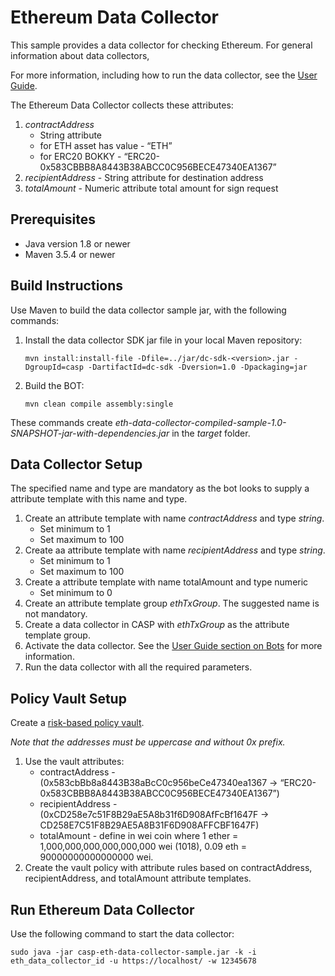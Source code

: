 # Ethereum Data Collector

This sample provides a data collector for checking Ethereum. For general information about data collectors, 

For more information, including how to run the data collector, see the [User Guide](https://www.unboundsecurity.com/docs/CASP/CASP_User_Guide/Content/Products/CASP/CASP_User_Guide/Web_Interface.htm#Data).


The Ethereum Data Collector collects these attributes:
1. *contractAddress*
    - String attribute
    - for ETH asset has value - “ETH”
    - for ERC20 BOKKY - “ERC20-0x583CBBB8A8443B38ABCC0C956BECE47340EA1367”
1. *recipientAddress* - String attribute for destination address
1. *totalAmount* - Numeric attribute total amount for sign request 

## Prerequisites

- Java version 1.8 or newer
- Maven 3.5.4 or newer

## Build Instructions

Use Maven to build the data collector sample jar, with the following commands:

1. Install the data collector SDK jar file in your local Maven repository:
    
    `mvn install:install-file -Dfile=../jar/dc-sdk-<version>.jar -DgroupId=casp -DartifactId=dc-sdk -Dversion=1.0 -Dpackaging=jar`
2. Build the BOT:
    
    `mvn clean compile assembly:single`
	
 These commands create *eth-data-collector-compiled-sample-1.0-SNAPSHOT-jar-with-dependencies.jar* in the *target* folder.


## Data Collector Setup

The specified name and type are mandatory as the bot looks to supply a attribute template with this name and type.

1. Create an attribute template with name *contractAddress* and type *string*.
    - Set minimum to 1
    - Set maximum to 100
1. Create aa attribute template with name *recipientAddress* and type *string*.
    - Set minimum to 1
    - Set maximum to 100
1. Create a attribute template with name totalAmount and type numeric
    - Set minimum to 0
1. Create an attribute template group *ethTxGroup*. The suggested name is not mandatory.
1. Create a data collector in CASP with *ethTxGroup* as the attribute template group.
1. Activate the data collector. See the [User Guide section on Bots](https://www.unboundsecurity.com/docs/CASP/CASP_User_Guide/Content/Products/CASP/CASP_User_Guide/CASP_Bot.htm) for more information.
1. Run the data collector with all the required parameters.

## Policy Vault Setup

Create a [risk-based policy vault](https://www.unboundsecurity.com/docs/CASP/CASP_User_Guide/Content/Products/CASP/CASP_User_Guide/Web_Interface.htm#advanced-vaults).

*Note that the addresses must be uppercase and without 0x prefix.*

1. Use the vault attributes:
    - contractAddress -  (0x583cbBb8a8443B38aBcC0c956beCe47340ea1367 → “ERC20-0x583CBBB8A8443B38ABCC0C956BECE47340EA1367”)
    - recipientAddress - (0xCD258e7c51F8B29aE5A8b31f6D908AfFcBf1647F → CD258E7C51F8B29AE5A8B31F6D908AFFCBF1647F)
    - totalAmount - define in wei coin where 1 ether = 1,000,000,000,000,000,000 wei (1018), 0.09 eth = 90000000000000000 wei.
2. Create the vault policy with attribute rules based on contractAddress, recipientAddress, and totalAmount attribute templates.

## Run Ethereum Data Collector

Use the following command to start the data collector:

```
sudo java -jar casp-eth-data-collector-sample.jar -k -i eth_data_collector_id -u https://localhost/ -w 12345678
```

